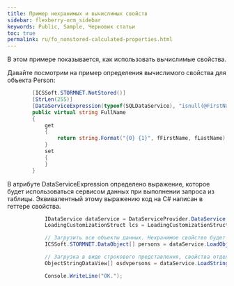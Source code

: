 ```yaml
---
title: Пример нехранимых и вычислимых свойств
sidebar: flexberry-orm_sidebar
keywords: Public, Sample, Черновик статьи
toc: true
permalink: ru/fo_nonstored-calculated-properties.html
---
```


В этом примере показывается, как использовать вычислимые свойства.

Давайте посмотрим на пример определения вычислимого свойства для объекта Person:

```csharp
        [ICSSoft.STORMNET.NotStored()]
        [StrLen(255)]
        [DataServiceExpression(typeof(SQLDataService), "isnull(@FirstName@,\'\') + \' \' + isnull(@LastName@,\'\')")]
        public virtual string FullName
        {
            get
            {
                return string.Format("{0} {1}", fFirstName, fLastName);
            }
            set
            {
            }
        }
```

В атрибуте DataServiceExpression определено выражение, которое будет использоваться сервисом данных при выполнении запроса из таблицы.
Эквивалентный этому выражению код на C# написан в геттере свойства.

```csharp
            IDataService dataService = DataServiceProvider.DataService;
            LoadingCustomizationStruct lcs = LoadingCustomizationStruct.GetSimpleStruct(typeof(Person), Person.Views.Person_E);

            // Загрузить все объекты данных. Нехранимое свойство будет вычислено с помощью выражения в геттере.
            ICSSoft.STORMNET.DataObject[] persons = dataService.LoadObjects(lcs);

            // Загрузка в виде строкового представления, свойства отделены друг от друга точкой с запятой. Нехранимое свойство будет вычислено с помощью выражения в атрибуте DataServiceExpression.
            ObjectStringDataView[] osdvpersons = dataService.LoadStringedObjectView(';', lcs);

            Console.WriteLine("OK.");
```